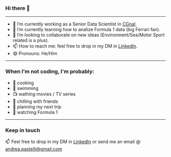 ### Hi there 👋
---
- 🔭 I’m currently working as a Senior Data Scientist in <a href="https://cgnal.com/">CGnal</a>.
- 🌱 I’m currently learning how to analize Formula 1 data (big Ferrari fan).
- 👯 I’m looking to collaborate on new ideas (Environment/Sea/Motor Sport related is a plus).
- 📫 How to reach me: feel free to drop in my DM in <a href="https://www.linkedin.com/in/andrea-pastelli-8a434b131/">LinkedIn</a>.
- 😄 Pronouns: He/Him

---

### When I'm not coding, I'm probably:
- 🍝 cooking
- :ocean: swimming
- 📺 wathing movies / TV series
- 🍻 chilling with friends
- 🚀 planning my next trip
- :red_car: watching Formula 1

---
### Keep in touch
📫 Feel free to drop in my DM in <a href="https://www.linkedin.com/in/andrea-pastelli-8a434b131/">LinkedIn</a> or send me an email @ <a href=mailto:andrea.pastelli@gmail.com>andrea.pastelli@gmail.com</a>